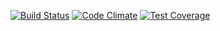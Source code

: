 [![Build Status](https://travis-ci.org/meilke/ruby-refactoring.svg?branch=master)](https://travis-ci.org/meilke/ruby-refactoring)
[![Code Climate](https://codeclimate.com/github/meilke/ruby-refactoring/badges/gpa.svg)](https://codeclimate.com/github/meilke/ruby-refactoring)
[![Test Coverage](https://codeclimate.com/github/meilke/ruby-refactoring/badges/coverage.svg)](https://codeclimate.com/github/meilke/ruby-refactoring/coverage)